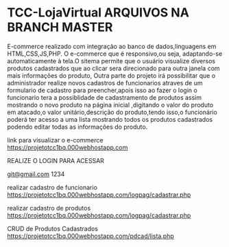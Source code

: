 # TCC-LojaVirtual ARQUIVOS NA BRANCH MASTER
E-commerce realizado com integração ao banco de dados,linguagens em HTML,CSS,JS,PHP.
O e-commerce que é responsivo,ou seja, adaptando-se automaticamente à tela.O sitema permite que o usuário visualize diversos produtos cadastrados que ao clicar sera direcionado para outra janela com mais informações do produto, Outra parte do projeto irá possibilitar que o administrador realize novos cadastros de funcionarios atraves de um formulario de cadastro para preencher,apois isso ao fazer o login o funcionario tera a possiblidade de cadastramento de produtos assim mostrando o novo produto na página inicial ,digitando o valor do produto em atacado,o valor unitário,descrição do produto,tendo isso,o funcionário poderá ter acesso a uma lista mostrando todos os produtos cadastrados podendo editar todas as informações do produto.

link para visualizar o e-commerce https://projetotcc1bq.000webhostapp.com

REALIZE O LOGIN PARA ACESSAR 

git@gmail.com
1234

realizar cadastro de funcionario https://projetotcc1bq.000webhostapp.com/logpag/cadastrar.php

realizar cadastro de produtos https://projetotcc1bq.000webhostapp.com/logpag/cadastrar.php

CRUD de Produtos Cadastrados https://projetotcc1bq.000webhostapp.com/pdcad/lista.php

